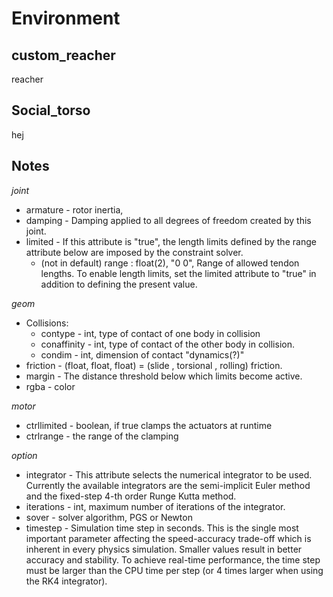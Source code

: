 # Environment

## custom_reacher
reacher

## Social_torso
hej

## Notes

*joint*
* armature - rotor inertia,
* damping - Damping applied to all degrees of freedom created by this joint.
* limited - If this attribute is "true", the length limits defined by the range attribute below are imposed by the constraint solver.
	* (not in default) range : float(2), "0 0",  Range of allowed tendon lengths. To enable length limits, set the limited attribute to "true" in addition to defining the present value.

*geom*
* Collisions:
	* contype - int, type of contact of one body in collision 
	* conaffinity - int, type of contact of the other body in collision.  
	* condim - int, dimension of contact "dynamics(?)"	
* friction - (float, float, float) = (slide , torsional , rolling) friction.
* margin - The distance threshold below which limits become active.
* rgba - color

*motor*
* ctrllimited - boolean, if true clamps the actuators at runtime
* ctrlrange - the range of the clamping

*option*
* integrator - This attribute selects the numerical integrator to be used. Currently the available integrators are the semi-implicit Euler method and the fixed-step 4-th order Runge Kutta method.
* iterations - int, maximum number of iterations of the integrator.
* sover - solver algorithm, PGS or Newton
* timestep - Simulation time step in seconds. This is the single most important parameter affecting the speed-accuracy trade-off which is inherent in every physics simulation. Smaller values result in better accuracy and stability. To achieve real-time performance, the time step must be larger than the CPU time per step (or 4 times larger when using the RK4 integrator).


